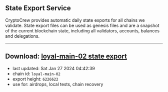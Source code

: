 ## State Export Service
CryptoCrew provides automatic daily state exports for all chains we validate. State export files can be used as genesis files and are a snapshot of the current blockchain state, including all validators, accounts, balances and delegations.

---
**Download: [loyal-main-02 state export](https://dl.ccvalidators.com/SERVICE/loyal/loyal-main-02_export_6226622.json)**
---

- last updated: Sat Jan 27 2024 04:42:39
- chain id: `loyal-main-02`
- export height: `6226622`
- use for: airdrops, local tests, chain recovery
